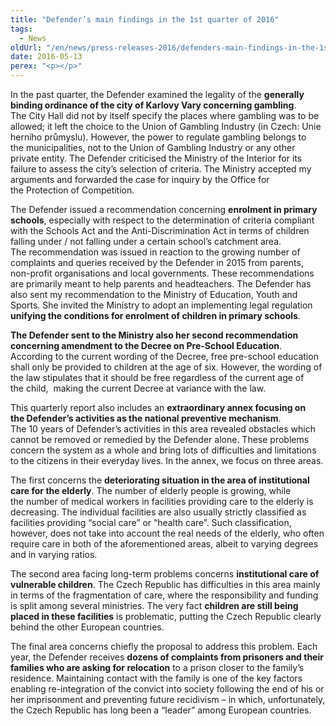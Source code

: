 ```yaml
---
title: "Defender’s main findings in the 1st quarter of 2016"
tags:
  - News
oldUrl: "/en/news/press-releases-2016/defenders-main-findings-in-the-1st-quarter-of-2016/"
date: 2016-05-13
perex: "<p></p>"
---
```


<!-- imported from the old website -->

<p>In the past quarter, the Defender examined the legality of the <b>generally binding ordinance of the city of Karlovy Vary concerning gambling</b>.  The City Hall did not by itself specify the places where gambling was to be allowed; it left the choice to the Union of Gambling Industry (in Czech: Unie herního průmyslu). However, the power to regulate gambling belongs to the municipalities, not to the Union of Gambling Industry or any other private entity. The Defender criticised the Ministry of the Interior for its failure to assess the city’s selection of criteria. The Ministry accepted my arguments and forwarded the case for inquiry by the Office for the Protection of Competition. </p> <p>The Defender issued a recommendation concerning <b>enrolment in primary schools</b>, especially with respect to the determination of criteria compliant with the Schools Act and the Anti-Discrimination Act in terms of children falling under / not falling under a certain school’s catchment area. The recommendation was issued in reaction to the growing number of complaints and queries received by the Defender in 2015 from parents, non-profit organisations and local governments. These recommendations are primarily meant to help parents and headteachers. The Defender has also sent my recommendation to the Ministry of Education, Youth and Sports. She invited the Ministry to adopt an implementing legal regulation <b>unifying the conditions for enrolment of children in primary schools</b>.</p> <p><b>The Defender sent to the Ministry also her second recommendation concerning amendment to the Decree on Pre-School Education</b>. According to the current wording of the Decree, free pre-school education shall only be provided to children at the age of six. However, the wording of the law stipulates that it should be free regardless of the current age of the child,  making the current Decree at variance with the law.</p> <p>This quarterly report also includes an <b>extraordinary annex focusing on the Defender’s activities as the national preventive mechanism</b>. The 10 years of Defender’s activities in this area revealed obstacles which cannot be removed or remedied by the Defender alone. These problems concern the system as a whole and bring lots of difficulties and limitations to the citizens in their everyday lives. In the annex, we focus on three areas. </p> <p>The first concerns the <b>deteriorating situation in the area of institutional care for the elderly</b>. The number of elderly people is growing, while the number of medical workers in facilities providing care to the elderly is decreasing. The individual facilities are also usually strictly classified as facilities providing “social care” or “health care”. Such classification, however, does not take into account the real needs of the elderly, who often require care in both of the aforementioned areas, albeit to varying degrees and in varying ratios.  </p> <p>The second area facing long-term problems concerns <b>institutional care of vulnerable children</b>. The Czech Republic has difficulties in this area mainly in terms of the fragmentation of care, where the responsibility and funding is split among several ministries. The very fact <b>children are still being placed in these facilities</b> is problematic, putting the Czech Republic clearly behind the other European countries. </p><p> The final area concerns chiefly the proposal to address this problem. Each year, the Defender receives <b>dozens of complaints from prisoners and their families who are asking for relocation</b> to a prison closer to the family’s residence. Maintaining contact with the family is one of the key factors enabling re-integration of the convict into society following the end of his or her imprisonment and preventing future recidivism – in which, unfortunately, the Czech Republic has long been a “leader” among European countries.</p>
